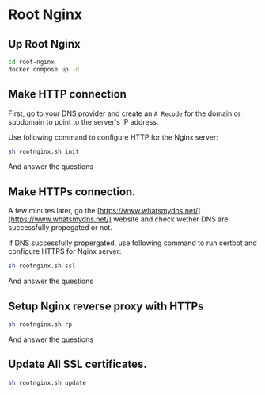 # Root Nginx

## Up Root Nginx
```bash
cd root-nginx
docker compose up -d
```

## Make HTTP connection
First, go to your DNS provider and create an `A Recode` for the domain or subdomain to point to the server's IP address.

Use following command to configure HTTP for the Nginx server:
```bash
sh rootnginx.sh init
```
And answer the questions

## Make HTTPs connection.
A few minutes later, go the [https://www.whatsmydns.net/](https://www.whatsmydns.net/) website and check wether DNS are successfully propegated or not.

If DNS successfully propergated, use following command to run certbot and configure HTTPS for Nginx server:
```bash
sh rootnginx.sh ssl
```
And answer the questions

## Setup Nginx reverse proxy with HTTPs
```bash
sh rootnginx.sh rp
```
And answer the questions

## Update All SSL certificates.
```bash
sh rootnginx.sh update
```
